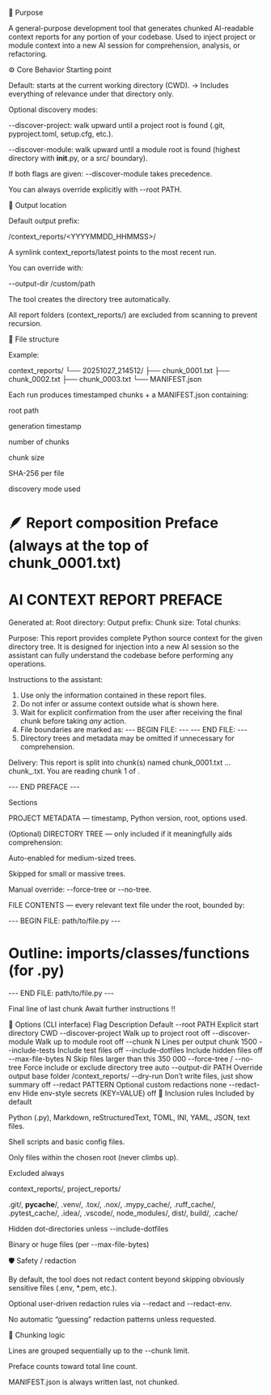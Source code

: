 🧭 Purpose

A general-purpose development tool that generates chunked AI-readable context reports for any portion of your codebase.
Used to inject project or module context into a new AI session for comprehension, analysis, or refactoring.

⚙️ Core Behavior
Starting point

Default: starts at the current working directory (CWD).
→ Includes everything of relevance under that directory only.

Optional discovery modes:

--discover-project: walk upward until a project root is found (.git, pyproject.toml, setup.cfg, etc.).

--discover-module: walk upward until a module root is found (highest directory with __init__.py, or a src/ boundary).

If both flags are given: --discover-module takes precedence.

You can always override explicitly with --root PATH.

📂 Output location

Default output prefix:

<chosen-root>/context_reports/<YYYYMMDD_HHMMSS>/


A symlink context_reports/latest points to the most recent run.

You can override with:

--output-dir /custom/path


The tool creates the directory tree automatically.

All report folders (context_reports/) are excluded from scanning to prevent recursion.

🧱 File structure

Example:

context_reports/
└── 20251027_214512/
    ├── chunk_0001.txt
    ├── chunk_0002.txt
    ├── chunk_0003.txt
    └── MANIFEST.json


Each run produces timestamped chunks + a MANIFEST.json containing:

root path

generation timestamp

number of chunks

chunk size

SHA-256 per file

discovery mode used

🪶 Report composition
Preface (always at the top of chunk_0001.txt)
=========================
AI CONTEXT REPORT PREFACE
=========================
Generated at: <timestamp>
Root directory: <absolute path of chosen root>
Output prefix: <path to this report folder>
Chunk size: <lines per chunk>
Total chunks: <N>

Purpose:
  This report provides complete Python source context for the given directory tree.
  It is designed for injection into a new AI session so the assistant can
  fully understand the codebase before performing any operations.

Instructions to the assistant:
  1) Use only the information contained in these report files.
  2) Do not infer or assume context outside what is shown here.
  3) Wait for explicit confirmation from the user after receiving the final chunk
     before taking *any* action.
  4) File boundaries are marked as:
         --- BEGIN FILE: <path> ---
         --- END FILE: <path> ---
  5) Directory trees and metadata may be omitted if unnecessary for comprehension.

Delivery:
  This report is split into <N> chunk(s) named chunk_0001.txt ... chunk_<N>.txt.
  You are reading chunk 1 of <N>.

--- END PREFACE ---

Sections

PROJECT METADATA — timestamp, Python version, root, options used.

(Optional) DIRECTORY TREE — only included if it meaningfully aids comprehension:

Auto-enabled for medium-sized trees.

Skipped for small or massive trees.

Manual override: --force-tree or --no-tree.

FILE CONTENTS — every relevant text file under the root, bounded by:

--- BEGIN FILE: path/to/file.py ---
# Outline: imports/classes/functions (for .py)
<source lines>
--- END FILE: path/to/file.py ---

Final line of last chunk
Await further instructions !!

🧰 Options (CLI interface)
Flag	Description	Default
--root PATH	Explicit start directory	CWD
--discover-project	Walk up to project root	off
--discover-module	Walk up to module root	off
--chunk N	Lines per output chunk	1500
--include-tests	Include test files	off
--include-dotfiles	Include hidden files	off
--max-file-bytes N	Skip files larger than this	350 000
--force-tree / --no-tree	Force include or exclude directory tree	auto
--output-dir PATH	Override output base folder	<root>/context_reports/
--dry-run	Don’t write files, just show summary	off
--redact PATTERN	Optional custom redactions	none
--redact-env	Hide env-style secrets (KEY=VALUE)	off
🧩 Inclusion rules
Included by default

Python (.py), Markdown, reStructuredText, TOML, INI, YAML, JSON, text files.

Shell scripts and basic config files.

Only files within the chosen root (never climbs up).

Excluded always

context_reports/, project_reports/

.git/, __pycache__/, .venv/, .tox/, .nox/, .mypy_cache/, .ruff_cache/, .pytest_cache/, .idea/, .vscode/, node_modules/, dist/, build/, .cache/

Hidden dot-directories unless --include-dotfiles

Binary or huge files (per --max-file-bytes)

🛡️ Safety / redaction

By default, the tool does not redact content beyond skipping obviously sensitive files (.env, *.pem, etc.).

Optional user-driven redaction rules via --redact and --redact-env.

No automatic “guessing” redaction patterns unless requested.

🧮 Chunking logic

Lines are grouped sequentially up to the --chunk limit.

Preface counts toward total line count.

MANIFEST.json is always written last, not chunked.
